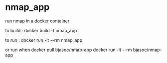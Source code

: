 # nmap_app

run nmap in a docker container

to build : docker build -t nmap_app .

to run : docker run -it --rm nmap_app

or run when docker pull bjasoe/nmap-app
docker run -it --rm bjasoe/nmap-app
